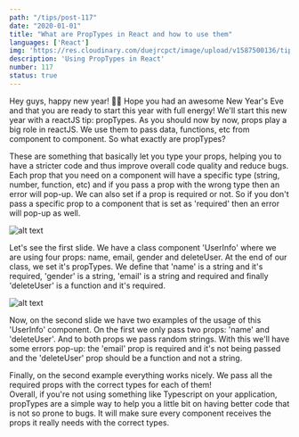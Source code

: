 ```yaml
---
path: "/tips/post-117"
date: "2020-01-01"
title: "What are PropTypes in React and how to use them"
languages: ['React']
img: 'https://res.cloudinary.com/duejrcpct/image/upload/v1587500136/tips/117-1_uvjoj0.png'
description: 'Using PropTypes in React'
number: 117
status: true
---
```


Hey guys, happy new year! 🥳🎉
Hope you had an awesome New Year's Eve and that you are ready to start this year with full energy!
We'll start this new year with a reactJS tip: propTypes. As you should now by now, props play a big role in reactJS. We use them to pass data, functions, etc from component to component. So what exactly are propTypes?

These are something that basically let you type your props, helping you to have a stricter code and thus improve overall code quality and reduce bugs. Each prop that you need on a component will have a specific type (string, number, function, etc) and if you pass a prop with the wrong type then an error will pop-up. We can also set if a prop is required or not. So if you don't pass a specific prop to a component that is set as 'required' then an error will pop-up as well.

![alt text](https://res.cloudinary.com/duejrcpct/image/upload/v1587500137/tips/117-2_auu49e.png "React Proptypes")

Let's see the first slide. We have a class component 'UserInfo' where we are using four props: name, email, gender and deleteUser. At the end of our class, we set it's propTypes. We define that 'name' is a string and it's required, 'gender' is a string, 'email' is a string and required and finally 'deleteUser' is a function and it's required.

![alt text](https://res.cloudinary.com/duejrcpct/image/upload/v1587500137/tips/117-3_zioprz.png "React Proptypes")

Now, on the second slide we have two examples of the usage of this 'UserInfo' component. On the first we only pass two props: 'name' and 'deleteUser'. And to both props we pass random strings. With this we'll have some errors pop-up: the 'email' prop is required and it's not being passed and the 'deleteUser' prop should be a function and not a string.

Finally, on the second example everything works nicely. We pass all the required props with the correct types for each of them!  
Overall, if you're not using something like Typescript on your application, propTypes are a simple way to help you a little bit on having better code that is not so prone to bugs. It will make sure every component receives the props it really needs with the correct types.